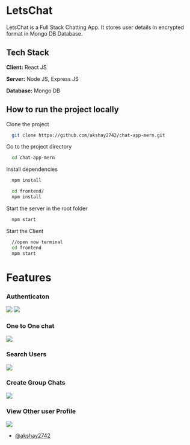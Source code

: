 # LetsChat

LetsChat is a Full Stack Chatting App.
It stores user details in encrypted format in Mongo DB Database.

## Tech Stack

**Client:** React JS

**Server:** Node JS, Express JS

**Database:** Mongo DB

## How to run the project locally

Clone the project

```bash
  git clone https://github.com/akshay2742/chat-app-mern.git
```

Go to the project directory

```bash
  cd chat-app-mern
```

Install dependencies

```bash
  npm install
```

```bash
  cd frontend/
  npm install
```

Start the server in the root folder

```bash
  npm start
```

Start the Client

```bash
  //open now terminal
  cd frontend
  npm start
```

# Features

### Authenticaton

![](https://github.com/akshay2742/chat-app-mern/tree/master/screenshots/login.png)
![](https://github.com/akshay2742/chat-app-mern/tree/master/screenshots/Signup.png)

### One to One chat

![](https://github.com/akshay2742/chat-app-mern/tree/master/screenshots/individualChats.png)

### Search Users

![](https://github.com/akshay2742/chat-app-mern/tree/master/screenshots/searchUsers.png)

### Create Group Chats

![](https://github.com/akshay2742/chat-app-mern/tree/master/screenshots/createGroups.png)

### View Other user Profile

![](https://github.com/akshay2742/chat-app-mern/tree/master/screenshots/anotherPersonProfile.png)

- [@akshay2742](https://github.com/akshay2742)
